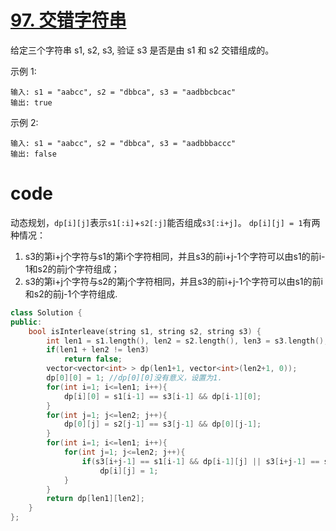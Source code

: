 # [97. 交错字符串](https://leetcode-cn.com/problems/interleaving-string/)

给定三个字符串 s1, s2, s3, 验证 s3 是否是由 s1 和 s2 交错组成的。

示例 1:

    输入: s1 = "aabcc", s2 = "dbbca", s3 = "aadbbcbcac"
    输出: true
示例 2:

    输入: s1 = "aabcc", s2 = "dbbca", s3 = "aadbbbaccc"
    输出: false

# code

动态规划，`dp[i][j]`表示`s1[:i]`+`s2[:j]`能否组成`s3[:i+j]`。
`dp[i][j] = 1`有两种情况：

1. s3的第i+j个字符与s1的第i个字符相同，并且s3的前i+j-1个字符可以由s1的前i-1和s2的前j个字符组成；
2. s3的第i+j个字符与s2的第j个字符相同，并且s3的前i+j-1个字符可以由s1的前i和s2的前j-1个字符组成.

```c++
class Solution {
public:
    bool isInterleave(string s1, string s2, string s3) {
        int len1 = s1.length(), len2 = s2.length(), len3 = s3.length();
        if(len1 + len2 != len3)
            return false;
        vector<vector<int> > dp(len1+1, vector<int>(len2+1, 0));
        dp[0][0] = 1; //dp[0][0]没有意义，设置为1.
        for(int i=1; i<=len1; i++){
            dp[i][0] = s1[i-1] == s3[i-1] && dp[i-1][0];
        }
        for(int j=1; j<=len2; j++){
            dp[0][j] = s2[j-1] == s3[j-1] && dp[0][j-1];
        }
        for(int i=1; i<=len1; i++){
            for(int j=1; j<=len2; j++){
                if(s3[i+j-1] == s1[i-1] && dp[i-1][j] || s3[i+j-1] == s2[j-1] && dp[i][j-1])
                    dp[i][j] = 1;
            }
        }
        return dp[len1][len2];
    }
};
```